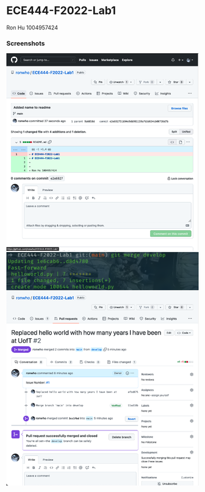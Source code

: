 # ECE444-F2022-Lab1


Ron Hu 1004957424

### Screenshots

![](/screenshots/activity_1_screenshot.png)
![](/screenshots/activity_2_screenshot.png)
![](/screenshots/activity_3_screenshot.png)

